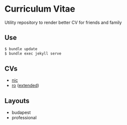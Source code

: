 # Curriculum Vitae

Utility repository to render better CV for friends and family

## Use

```bash
$ bundle update
$ bundle exec jekyll serve
```

## CVs

- [nic](http://zweer.github.io/cv/nic.html)
- [ro](http://zweer.github.io/cv/ro.html) ([extended](http://zweer.github.io/cv/ro-extended.html))

## Layouts

- budapest
- professional
